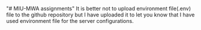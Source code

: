 "# MIU-MWA assignments" 
It is better not to upload environment file(.env) file to the github repository
but I have uploaded it to let you know that I have used environment file for the server configurations.
